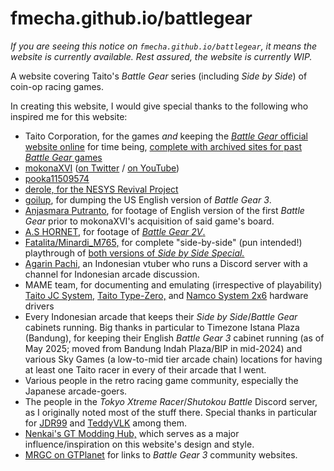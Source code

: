 # fmecha.github.io/battlegear

*If you are seeing this notice on `fmecha.github.io/battlegear`, it means the website is currently available. Rest assured, the website is currently WIP.*

A website covering Taito's *Battle Gear* series (including *Side by Side*) of coin-op racing games.

In creating this website, I would give special thanks to the following who inspired me for this website:
- Taito Corporation, for the games *and* keeping the [*Battle Gear* official website online](https://battlegear.net/news/index.html) for time being, [complete with archived sites for past *Battle Gear* games](https://battlegear.net/archives/index.html)
- [mokonaXVI](https://mokonaxvi.sakura.ne.jp/) ([on Twitter](https://twitter.com/mokonaXVI) / [on YouTube](https://www.youtube.com/@mokonaXVI))
- [pooka11509574](https://twitter.com/pooka11509574)
- [derole, for the NESYS Revival Project](https://nrproject.derole.co.uk/)
- [goilup](https://goilup.blogspot.com/2024/06/battle-gear-3-north-america.html), for dumping the US English version of *Battle Gear 3*.
- [Anjasmara Putranto](https://www.youtube.com/@anjasmaraputranto7818), for footage of English version of the first *Battle Gear* prior to mokonaXVI's acquisition of said game's board.
- [A.S HORNET](https://www.youtube.com/@a.shornet0808), for footage of [*Battle Gear 2V*.](https://www.youtube.com/playlist?list=PLr6Fl5fIdj0mq1Y64bzBlO2x5Tg-zKsQj)
- [Fatalita/Minardi_M765,](https://www.youtube.com/@Fatalita765Assoluto) for complete "side-by-side" (pun intended!) playthrough of [both versions of *Side by Side Special.*](https://www.youtube.com/playlist?list=PLVgzIufESq6S0ytaDzrzhwwrsxVGyWxVp)
- [Agarin Pachi](https://www.youtube.com/@agarpac), an Indonesian vtuber who runs a Discord server with a channel for Indonesian arcade discussion.
- MAME team, for documenting and emulating (irrespective of playability) [Taito JC System,](https://github.com/mamedev/mame/blob/master/src/mame/taito/taitojc.cpp) [Taito Type-Zero,](https://github.com/mamedev/mame/blob/master/src/mame/taito/taitotz.cpp) and [Namco System 2x6](https://github.com/mamedev/mame/blob/master/src/mame/namco/namcops2.cpp) hardware drivers
- Every Indonesian arcade that keeps their *Side by Side*/*Battle Gear* cabinets running. Big thanks in particular to Timezone Istana Plaza (Bandung), for keeping their English *Battle Gear 3* cabinet running (as of May 2025; moved from Bandung Indah Plaza/BIP in mid-2024) and various Sky Games (a low-to-mid tier arcade chain) locations for having at least one Taito racer in every of their arcade that I went.
- Various people in the retro racing game community, especially the Japanese arcade-goers.
- The people in the *Tokyo Xtreme Racer*/*Shutokou Battle* Discord server, as I originally noted most of the stuff there. Special thanks in particular for [JDR99](https://www.youtube.com/@JDR99) and [TeddyVLK](https://www.youtube.com/@TEddyVLK) among them.
- [Nenkai's GT Modding Hub,](http://nenkai.github.io/gt-modding-hub/) which serves as a major influence/inspiration on this website's design and style.
- [MRGC on GTPlanet](https://www.gtplanet.net/forum/threads/battle-gear-3.35752/#post-871872) for links to *Battle Gear 3* community websites.
